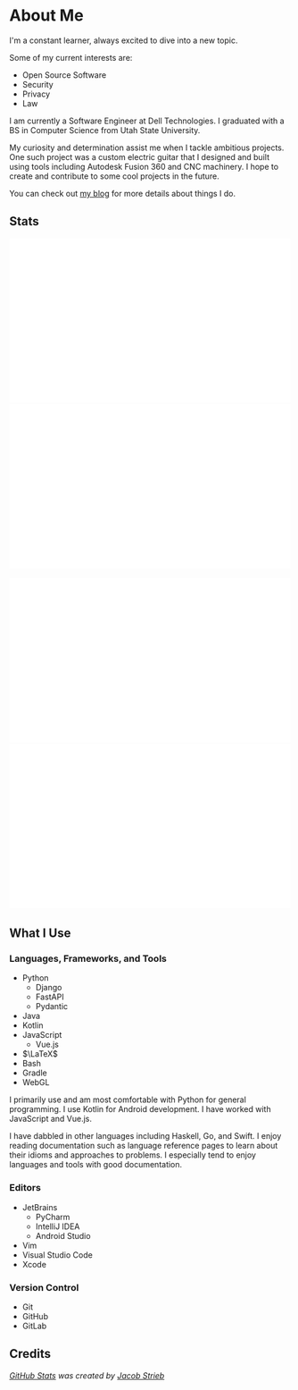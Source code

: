 # About Me

I'm a constant learner, always excited to dive into a new topic.

Some of my current interests are:

- Open Source Software 
- Security
- Privacy
- Law

I am currently a Software Engineer at Dell Technologies.
I graduated with a BS in Computer Science from Utah State University.

My curiosity and determination assist me when I tackle ambitious projects.
One such project was a custom electric guitar that I designed and built using tools including Autodesk Fusion 360 and CNC machinery.
I hope to create and contribute to some cool projects in the future.

You can check out [my blog](https://joshua-hales.github.io) for more details about things I do.


## Stats

![](https://raw.githubusercontent.com/joshua-hales/github-stats/master/generated/overview.svg#gh-dark-mode-only)
![](https://raw.githubusercontent.com/joshua-hales/github-stats/master/generated/languages.svg#gh-dark-mode-only)

![](https://raw.githubusercontent.com/joshua-hales/github-stats/master/generated/overview.svg#gh-light-mode-only)
![](https://raw.githubusercontent.com/joshua-hales/github-stats/master/generated/languages.svg#gh-light-mode-only)


## What I Use

### Languages, Frameworks, and Tools

- Python
    - Django
    - FastAPI
    - Pydantic
- Java
- Kotlin
- JavaScript
    - Vue.js
- $\LaTeX$
- Bash
- Gradle
- WebGL

I primarily use and am most comfortable with Python for general programming.
I use Kotlin for Android development.
I have worked with JavaScript and Vue.js.

I have dabbled in other languages including Haskell, Go, and Swift.
I enjoy reading documentation such as language reference pages to learn about their idioms and approaches to problems.
I especially tend to enjoy languages and tools with good documentation.


### Editors

- JetBrains
    - PyCharm
    - IntelliJ IDEA
    - Android Studio
- Vim
- Visual Studio Code
- Xcode


### Version Control

- Git
- GitHub
- GitLab


## Credits

*[GitHub Stats](https://github.com/jstrieb/github-stats) was created by [Jacob Strieb](https://github.com/jstrieb)*
